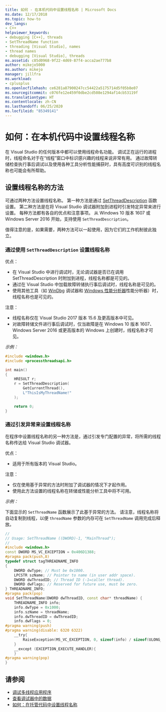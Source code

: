 ```yaml
---
title: 如何 - 在本机代码中设置线程名称 | Microsoft Docs
ms.date: 12/17/2018
ms.topic: how-to
dev_langs:
- C++
helpviewer_keywords:
- debugging [C++], threads
- SetThreadName function
- threading [Visual Studio], names
- thread names
- debugging [Visual Studio], threads
ms.assetid: c85d0968-9f22-4d69-87f4-acca2ae777b8
author: mikejo5000
ms.author: mikejo
manager: jillfra
ms.workload:
- cplusplus
ms.openlocfilehash: ce6281a87900247cc54422a5175714d5f05b8e07
ms.sourcegitcommit: c076fe12e459f0dbe2cd508e1294af14cb53119f
ms.translationtype: HT
ms.contentlocale: zh-CN
ms.lasthandoff: 06/25/2020
ms.locfileid: "85349141"
---
```

# <a name="how-to-set-a-thread-name-in-native-code"></a>如何：在本机代码中设置线程名称
在 Visual Studio 的任何版本中都可以使用线程命名功能。 调试正在运行的进程时，线程命名对于在“线程”窗口中标识感兴趣的线程来说非常有用。 通过故障转储检查执行事后调试以及使用各种工具分析性能捕获时，具有高度可识别的线程名称也可能会有所帮助。

## <a name="ways-to-set-a-thread-name"></a>设置线程名称的方法

可通过两种方法设置线程名称。 第一种方法是通过 [SetThreadDescription](/windows/desktop/api/processthreadsapi/nf-processthreadsapi-setthreaddescription) 函数设置。 第二种方法是在将 Visual Studio 调试器附加到进程时引发特定异常来进行设置。 每种方法都有各自的优点和注意事项。 从 Windows 10 版本 1607 或 Windows Server 2016 开始，支持使用 `SetThreadDescription`。

值得注意的是，如果需要，两种方法可以一起使用，因为它们的工作机制彼此独立。

### <a name="set-a-thread-name-by-using-setthreaddescription"></a>通过使用 `SetThreadDescription` 设置线程名称

优点：
* 在 Visual Studio 中进行调试时，无论调试器是否已在调用 SetThreadDescription 时附加到进程，线程名称都是可见的。
* 通过在 Visual Studio 中加载故障转储执行事后调试时，线程名称是可见的。
* 使用其他工具（如 [WinDbg](/windows-hardware/drivers/debugger/debugger-download-tools) 调试器和 [Windows 性能分析器](/windows-hardware/test/wpt/windows-performance-analyzer)性能分析器）时，线程名称也是可见的。

注意：
* 线程名称仅在 Visual Studio 2017 版本 15.6 及更高版本中可见。
* 对故障转储文件进行事后调试时，仅当故障是在 Windows 10 版本 1607、Windows Server 2016 或更高版本的 Windows 上创建时，线程名称才可见。

*示例：*

```C++
#include <windows.h>
#include <processthreadsapi.h>

int main()
{
    HRESULT r;
    r = SetThreadDescription(
        GetCurrentThread(),
        L"ThisIsMyThreadName!"
    );

    return 0;
}
```

### <a name="set-a-thread-name-by-throwing-an-exception"></a>通过引发异常来设置线程名称

在程序中设置线程名称的另一种方法是，通过引发专门配置的异常，将所需的线程名称传达给 Visual Studio 调试器。

优点：
* 适用于所有版本的 Visual Studio。

注意：
* 仅在使用基于异常的方法时附加了调试器的情况下才起作用。
* 使用此方法设置的线程名称在转储或性能分析工具中将不可用。

*示例：*

下面显示的 `SetThreadName` 函数展示了此基于异常的方法。 请注意，线程名称将自动复制到线程，以便 `threadName` 参数的内存可在 `SetThreadName` 调用完成后释放。

```C++
//
// Usage: SetThreadName ((DWORD)-1, "MainThread");
//
#include <windows.h>
const DWORD MS_VC_EXCEPTION = 0x406D1388;
#pragma pack(push,8)
typedef struct tagTHREADNAME_INFO
{
    DWORD dwType; // Must be 0x1000.
    LPCSTR szName; // Pointer to name (in user addr space).
    DWORD dwThreadID; // Thread ID (-1=caller thread).
    DWORD dwFlags; // Reserved for future use, must be zero.
} THREADNAME_INFO;
#pragma pack(pop)
void SetThreadName(DWORD dwThreadID, const char* threadName) {
    THREADNAME_INFO info;
    info.dwType = 0x1000;
    info.szName = threadName;
    info.dwThreadID = dwThreadID;
    info.dwFlags = 0;
#pragma warning(push)
#pragma warning(disable: 6320 6322)
    __try{
        RaiseException(MS_VC_EXCEPTION, 0, sizeof(info) / sizeof(ULONG_PTR), (ULONG_PTR*)&info);
    }
    __except (EXCEPTION_EXECUTE_HANDLER){
    }
#pragma warning(pop)
}
```

## <a name="see-also"></a>请参阅
- [调试多线程应用程序](../debugger/debug-multithreaded-applications-in-visual-studio.md)
- [查看调试器中的数据](../debugger/viewing-data-in-the-debugger.md)
- [如何：在托管代码中设置线程名称](../debugger/how-to-set-a-thread-name-in-managed-code.md)
